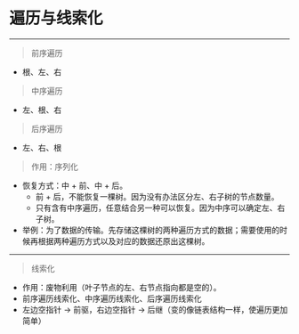 # 遍历与线索化

---
> 前序遍历
  - 根、左、右
> 中序遍历
  - 左、根、右
> 后序遍历
  - 左、右、根
> 作用：序列化
  - 恢复方式：中 + 前、中 + 后。
    - 前 + 后，不能恢复一棵树。因为没有办法区分左、右子树的节点数量。
    - 只有含有中序遍历，任意结合另一种可以恢复。因为中序可以确定左、右子树。
  - 举例：为了数据的传输。先存储这棵树的两种遍历方式的数据；需要使用的时候再根据两种遍历方式以及对应的数据还原出这棵树。

---
> 线索化
  - 作用：废物利用（叶子节点的左、右节点指向都是空的）。
  - 前序遍历线索化、中序遍历线索化、后序遍历线索化
  - 左边空指针 -> 前驱，右边空指针 -> 后继（变的像链表结构一样，使遍历更加简单）
